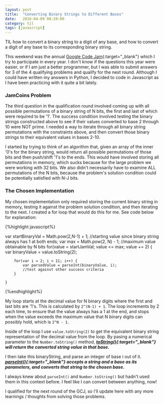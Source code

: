 ```yaml
---
layout: post
title:  "Converting Binary Strings to Different Bases"
date:   2016-04-09 08:20:00
category: til
tags: [javascript]
---
```


TIL how to convert a binary string to a digit of any base, and how to convert a digit of any base to its corresponding binary string.

This weekend was the annual [Google Code Jam][gcj]{:target="_blank"} which I try to participate in every year. I don't know if the questions this year were easier, or if I am just a better programmer, but I was able to submit answers for 3 of the 4 qualifying problems and qualify for the next round. Although I could have written my answers in Python, I decided to code in Javascript as I have been practicing with it quite a bit lately.

### JamCoins Problem

The third question in the qualification round involved coming up with all possible permutations of a binary string of N bits, the first and last of which were required to be '1'. The success condition involved testing the binary strings constructed above to see if their values converted to base 2 through 10 were NOT prime. I needed a way to iterate through all binary string permutations with the constraints above, and then convert those binary strings to their equivalent values in bases 2-10.

I started by trying to think of an algorithm that, given an array of the inner '0's for the binary string, would return all possible permutations of those bits and then push/shift '1's to the ends. This would have involved storing all permutations in memory, which sucks because for the large problem we were working with 32 bits. We also didn't necessarily have to examine ALL permutations of the N bits, because the problem's solution condition could be potentially satisfied with N-J bits.

### The Chosen Implementation

My chosen implementation only required storing the current binary string in memory, testing it against the problem solution condition, and then iterating to the next. I created a for loop that would do this for me. See code below for explanation:

{%highlight javascript%}

var startBinaryVal = Math.pow(2,N-1) + 1; //starting value since binary string always has 1 at both ends;
	var max = Math.pow(2, N) - 1; //maximum value obtainable by N bits
	for(value = startJamVal; value <= max; value += 2) {
		var binaryValue = value.toString(2);

		for(var i = 2; i < 11; i++) {
			var parsedValue = parseInt(binaryValue, i);
			//test against other success criteria
		}

	}

{%endhighlight%}

My loop starts at the decimal value for N binary digits where the first and last bits are '1's. This is calculated by `2^(N-1) + 1`. The loop increments by 2 each time, to ensure that the value always has a 1 at the end, and stops when the value exceeds the maximum value that N binary digits can possibly hold, which is `2^N - 1`.

Inside of the loop I use `value.toString(2)` to get the equivalent binary string representation of the decimal value from the loop. By pasing a numerical parameter to the `Number.toString()` method, ***[toString()][toString]{:target="_blank"} will return the converted string value in that base.***

I then take this binaryString, and parse an integer of base i out of it. ***[parseInt()][parse]{:target="_blank"} accepts a string and a base as its parameters, and converts that string to the chosen base.***

I always knew about `parseInt()` and `Number.toString()` but hadn't used them in this context before. I feel like I can convert between anything, now!

I qualified for the next round of the GCJ, so I'll update here with any more learnings / thoughts from solving those problems.

[gcj]: https://code.google.com/codejam
[parse]: https://developer.mozilla.org/en-US/docs/Web/JavaScript/Reference/Global_Objects/parseInt
[toString]: https://developer.mozilla.org/en-US/docs/Web/JavaScript/Reference/Global_Objects/Number/toString
